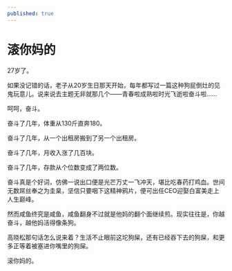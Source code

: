 ```yaml
---
published: true
---
```

# 滚你妈的

27岁了。

如果没记错的话，老子从20岁生日那天开始，每年都写过一篇这种狗屁倒灶的见鬼玩意儿。说来说去主题无非就那几个——青春啦成熟啦时光飞逝啦奋斗啦……

呵呵，奋斗。

奋斗了几年，体重从130斤直奔180。

奋斗了几年，从一个出租房搬到了另一个出租房。

奋斗了几年，月收入涨了几百块。

奋斗了几年，存款从个位数变成了两位数。

奋斗真是个好词，仿佛一说出口便是光芒万丈一飞冲天，堪比吃春药打鸡血。世间无数屌丝奉之为圭臬，坚信只要咽下这精神鸦片，便可出任CEO迎娶白富美走上人生巅峰。

然而咸鱼终究是咸鱼，咸鱼翻身不过就是他妈的翻个面继续煎。现实往往是，你越奋斗，越他妈活得像条狗。

高晓松那句话怎么说来着？生活不止眼前这坨狗屎，还有已经吞下去的狗屎，和更多正等着被塞进你嘴里的狗屎。

滚你妈的。
